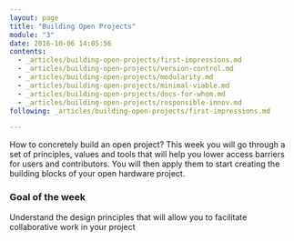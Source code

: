 ```yaml
---
layout: page
title: "Building Open Projects"
module: "3"
date: 2016-10-06 14:05:56
contents:
  - _articles/building-open-projects/first-impressions.md
  - _articles/building-open-projects/version-control.md
  - _articles/building-open-projects/modularity.md
  - _articles/building-open-projects/minimal-viable.md
  - _articles/building-open-projects/docs-for-whom.md
  - _articles/building-open-projects/responsible-innov.md
following: _articles/building-open-projects/first-impressions.md

---
```

How to concretely build an open project? This week you will go through a set of principles, values and tools that will help you lower access barriers for users and contributors. You will then apply them to start creating the building blocks of your open hardware project.

### Goal of the week
Understand the design principles that will allow you to facilitate collaborative work in your project
